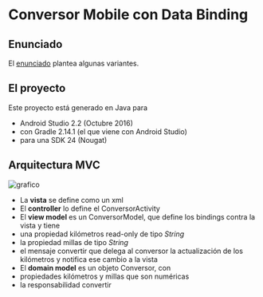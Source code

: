 # Conversor Mobile con Data Binding

## Enunciado

El [enunciado](http://algo3.uqbar-project.org/material/ejemplos/dominios/conversor) plantea algunas variantes.

## El proyecto 

Este proyecto está generado en Java para

* Android Studio 2.2 (Octubre 2016)
* con Gradle 2.14.1 (el que viene con Android Studio)
* para una SDK 24 (Nougat)

## Arquitectura MVC

![grafico](https://drive.google.com/file/d/0B9t2msYh_ogZU3oyS3pWUkdYMnc/view?usp=sharing)

* La **vista** se define como un xml
* El **controller** lo define el ConversorActivity
* El **view model** es un ConversorModel, que define los bindings contra la vista y tiene 
 * una propiedad kilómetros read-only de tipo *String* 
 * la propiedad millas de tipo *String*
 * el mensaje convertir que delega al conversor la actualización de los kilómetros y notifica ese cambio a la vista
* El **domain model** es un objeto Conversor, con
 * propiedades kilómetros y millas que son numéricas
 * la responsabilidad convertir
 


